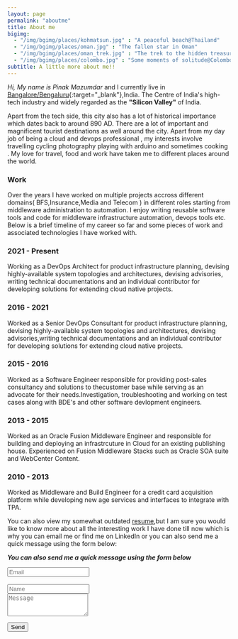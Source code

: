 ```yaml
---
layout: page
permalink: "aboutme"
title: About me
bigimg:
  - "/img/bgimg/places/kohmatsun.jpg" : "A peaceful beach@Thailand"
  - "/img/bgimg/places/oman.jpg" : "The fallen star in Oman"
  - "/img/bgimg/places/oman_trek.jpg" : "The trek to the hidden treasure@Oman"
  - "/img/bgimg/places/colombo.jpg" : "Some moments of solitude@Colombo"
subtitle: A little more about me!!
---
```


<i class="fa-solid fa-address-card fa-xl"></i>*Hi, My name is Pinak Mazumdar* and I currently live in <i class="fa-solid fa-earth-asia fa-xl"></i> [Bangalore/Bengaluru](https://goo.gl/maps/qsJRuHBYRJ5xRXqZ6){:target="_blank"},India. The Centre of India's high-tech industry and widely regarded as the **"Silicon Valley"** of India.

Apart from the tech side, this city also has a lot of historical importance which dates back to  around 890 AD. There are a lot of important and magnificent tourist destinations as well around the city. Apart from my day job of being a cloud and devops professional <i class="fa-solid fa-laptop-code fa-xl"></i>, my interests involve travelling <i class="fa-solid fa-umbrella-beach fa-xl"></i> <i class="fa-solid fa-mountain-sun fa-xl"></i>  cycling <i class="fa-solid fa-person-biking fa-xl"></i> photography <i class="fa-solid fa-camera-retro fa-xl"></i> playing with arduino <i class="fa-solid fa-robot fa-xl"></i>  and sometimes cooking <i class="fa-solid fa-kitchen-set fa-xl"></i>. My love for travel, food and work have taken me to different places around the world.  

### <i class="fa-solid fa-briefcase fa-2xl"></i> Work

Over the years I have  worked on multiple  projects accross different domains( BFS,Insurance,Media and Telecom ) in different roles starting from middleware administration to automation. I enjoy writing reusable software tools and code for middleware infrastructure automation, devops tools etc. Below is a brief timeline of my career so far and some pieces of work and associated technologies I have worked with.

### <i class="fa-solid fa-calendar-days fa-2xl"></i> 2021 - Present

Working as a DevOps Architect for product infrastructure planning, devising highly-available system topologies and architectures, devising advisories, writing technical documentations and an individual contributor for developing solutions for extending cloud native projects.

### <i class="fa-solid fa-calendar-days fa-2xl"></i> 2016 - 2021

Worked as a Senior DevOps Consultant for product infrastructure planning, devising highly-available system topologies and architectures, devising advisories,writing technical documentations and an individual contributor for developing solutions for extending cloud native projects.
    

### <i class="fa-solid fa-calendar-days fa-2xl"></i> 2015 - 2016 

Worked as a Software Engineer responsible for providing post-sales consultancy and solutions to thecustomer base while serving as an advocate for their needs.Investigation, troubleshooting and working on test cases along with BDE's and other software devlopment engineers.


### <i class="fa-solid fa-calendar-days fa-2xl"></i> 2013 - 2015

Worked as an Oracle Fusion Middleware Engineer and responsible for building and deploying an infrastrcuture in <i class="fa-brands fa-aws"></i> Cloud for an existing  publishing house. Experienced on Fusion Middleware Stacks such as Oracle SOA suite and WebCenter Content.

### <i class="fa-solid fa-calendar-days fa-2xl"></i>  2010 - 2013

Worked as Middleware and Build Engineer for a credit card acquisition platform while developing new age services and interfaces to integrate with TPA.

You can also view my somewhat outdated [resume](/Resume.pdf),but I am sure you would like to know more about all the interesting work I have done till now which is why you can email me or find me on LinkedIn or you can  also send me a quick message using the form below:

**_You can also send me a quick message using the form below_**  <i class="fa-solid fa-message"></i>


<form action="https://formspree.io/f/mdobjnoy" method="POST" class="form" id="contact-form">
 <div class="container">
  <div class="row">
    <div class="col-sm-6">
      <input type="email" name="_replyto" required="required" class="form-control form-control-lg" placeholder="Email" title="Email">
    </div>
	<br>
    <div class="col-sm-6">
      <input type="text" name="name" class="form-control form-control-lg" placeholder="Name" title="Name">
    </div>
  </div>
 </div>
  <input type="hidden" name="_subject" value="Blog posts">
  <textarea type="text" name="content" class="form-control form-control-lg" placeholder="Message" title="Message" required="required" rows="3"></textarea>
  <input type="text" name="_gotcha" style="display:none">
  <input type="hidden" name="_next" value="?message=Your message was sent successfully, thanks!" />
  
  <button type="submit" class="btn btn-lg btn-primary">Send</button>
</form>